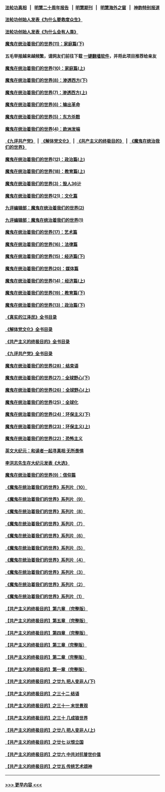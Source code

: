 #### [法轮功真相](https://github.com/gfw-breaker/truth/blob/master/README.md?t=0) &nbsp;&nbsp;|&nbsp;&nbsp; [明慧二十周年报告](https://github.com/gfw-breaker/mh-reports/blob/master/README.md?t=0) &nbsp;&nbsp;|&nbsp;&nbsp;[明慧期刊](https://github.com/gfw-breaker/mh-qikan) &nbsp;&nbsp;|&nbsp;&nbsp; [明慧海外之窗](https://github.com/gfw-breaker/mh-news/blob/master/README.md?t=0) &nbsp;&nbsp;|&nbsp;&nbsp; [神韵特别报道](https://github.com/gfw-breaker/mh-news/blob/master/shenyun.md?t=0)
#### [法轮功创始人发表《为什么要救度众生》](../pages/nsc422/n13975246.md?t=04241843) 
#### [法轮功创始人发表《为什么会有人类》](../pages/nsc422/n13912117.md?t=04241843) 
#### [魔鬼在统治着我们的世界(11)：家庭篇(下)](../pages/nsc422/n10440961.md?t=04241843) 
#### 五毛举报越来越频繁，请网友们前往下载 [一键翻墙软件](https://github.com/gfw-breaker/ssr-accounts)，并将此项目推荐给亲友
#### [魔鬼在统治着我们的世界(10)：家庭篇(上)](../pages/nsc422/n10435448.md?t=04241843) 
#### [魔鬼在统治着我们的世界(8)：渗透西方(下)](../pages/nsc422/n10429603.md?t=04241843) 
#### [魔鬼在统治着我们的世界(7)：渗透西方(上)](../pages/nsc422/n10426013.md?t=04241843) 
#### [魔鬼在统治着我们的世界(6)：输出革命](../pages/nsc422/n10421536.md?t=04241843) 
#### [魔鬼在统治着我们的世界(5)：东方杀戮](../pages/nsc422/n10417707.md?t=04241843) 
#### [魔鬼在统治着我们的世界(4)：欧洲发端](../pages/nsc422/n10414890.md?t=04241843) 
#### [《九评共产党》](https://github.com/begood0513/9ping.md/blob/master/README.md) &nbsp;|&nbsp; [《解体党文化》](../../../../jtdwh.md/blob/master/README.md)  &nbsp;|&nbsp; [《共产主义的终极目的》](../../../../gczydzjmd.md/blob/master/README.md) &nbsp;|&nbsp; [《魔鬼在统治我们的世界》](../../../../mgztzwmdsj.md/blob/master/README.md) 
#### [魔鬼在统治着我们的世界(12)：政治篇(上)](../pages/nsc422/n10444576.md?t=04241843) 
#### [魔鬼在统治着我们的世界(18)：教育篇(上)](../pages/nsc422/n10526970.md?t=04241843) 
#### [魔鬼在统治着我们的世界(3)：毁人36计](../pages/nsc422/n10411583.md?t=04241843) 
#### [魔鬼在统治着我们的世界(21)：文化篇](../pages/nsc422/n10597706.md?t=04241843) 
#### [九评编辑部：魔鬼在统治着我们的世界(2)](../pages/nsc422/n10410036.md?t=04241843) 
#### [九评编辑部：魔鬼在统治着我们的世界(1)](../pages/nsc422/n10406825.md?t=04241843) 
#### [魔鬼在统治着我们的世界(17)：艺术篇](../pages/nsc422/n10499093.md?t=04241843) 
#### [魔鬼在统治着我们的世界(16)：法律篇](../pages/nsc422/n10485969.md?t=04241843) 
#### [魔鬼在统治着我们的世界(15)：经济篇(下)](../pages/nsc422/n10469975.md?t=04241843) 
#### [魔鬼在统治着我们的世界(20)：媒体篇](../pages/nsc422/n10586579.md?t=04241843) 
#### [魔鬼在统治着我们的世界(14)：经济篇(上)](../pages/nsc422/n10457370.md?t=04241843) 
#### [魔鬼在统治着我们的世界(19)：教育篇(下)](../pages/nsc422/n10564808.md?t=04241843) 
#### [魔鬼在统治着我们的世界(13)：政治篇(下)](../pages/nsc422/n10448270.md?t=04241843) 
#### [《真实的江泽民》全书目录](../pages/nsc422/n13721399.md?t=04241843) 
#### [《解体党文化》全书目录](../pages/nsc422/n13721157.md?t=04241843) 
#### [《共产主义的终极目的》全书目录](../pages/nsc422/n13721048.md?t=04241843) 
#### [《九评共产党》全书目录](../pages/nsc422/n13708085.md?t=04241843) 
#### [魔鬼在统治着我们的世界(28)：结束语](../pages/nsc422/n10936246.md?t=04241843) 
#### [魔鬼在统治着我们的世界(27)：全球野心(下)](../pages/nsc422/n10928319.md?t=04241843) 
#### [魔鬼在统治着我们的世界(26)：全球野心(上)](../pages/nsc422/n10900318.md?t=04241843) 
#### [魔鬼在统治着我们的世界(25)：全球化](../pages/nsc422/n10788205.md?t=04241843) 
#### [魔鬼在统治着我们的世界(24)：环保主义(下)](../pages/nsc422/n10695307.md?t=04241843) 
#### [魔鬼在统治着我们的世界(23)：环保主义(上)](../pages/nsc422/n10688613.md?t=04241843) 
#### [魔鬼在统治着我们的世界(22)：恐怖主义](../pages/nsc422/n10614727.md?t=04241843) 
#### [英文大纪元：和读者一起寻真相 无所畏惧](../pages/nsc422/n12542027.md?t=04241843) 
#### [李洪志先生在大纪元发表《大选》](../pages/nsc422/n12534746.md?t=04241843) 
#### [魔鬼在统治着我们的世界(9)：信仰篇](../pages/nsc422/n10432159.md?t=04241843) 
#### [《魔鬼在统治着我们的世界》系列片（10）](../pages/nsc422/n12292670.md?t=04241843) 
#### [《魔鬼在统治着我们的世界》系列片（9）](../pages/nsc422/n12290859.md?t=04241843) 
#### [《魔鬼在统治着我们的世界》系列片（8）](../pages/nsc422/n12287445.md?t=04241843) 
#### [《魔鬼在统治着我们的世界》系列片（7）](../pages/nsc422/n12283425.md?t=04241843) 
#### [《魔鬼在统治着我们的世界》系列片（6）](../pages/nsc422/n12282314.md?t=04241843) 
#### [《魔鬼在统治着我们的世界》系列片（5）](../pages/nsc422/n12281419.md?t=04241843) 
#### [《魔鬼在统治着我们的世界》系列片（4）](../pages/nsc422/n12274024.md?t=04241843) 
#### [《魔鬼在统治着我们的世界》系列片（3）](../pages/nsc422/n12271322.md?t=04241843) 
#### [《魔鬼在统治着我们的世界》系列片（2）](../pages/nsc422/n12269049.md?t=04241843) 
#### [《魔鬼在统治着我们的世界》系列片（1）](../pages/nsc422/n12267575.md?t=04241843) 
#### [【共产主义的终极目的】第六章 （完整版）](../pages/nsc422/n11428913.md?t=04241843) 
#### [【共产主义的终极目的】第五章 （完整版）](../pages/nsc422/n11428912.md?t=04241843) 
#### [【共产主义的终极目的】第四章 （完整版）](../pages/nsc422/n11428907.md?t=04241843) 
#### [【共产主义的终极目的】第三章（完整版）](../pages/nsc422/n11428848.md?t=04241843) 
#### [【共产主义的终极目的】第二章（完整版）](../pages/nsc422/n11428831.md?t=04241843) 
#### [【共产主义的终极目的】第一章（完整版）](../pages/nsc422/n11417651.md?t=04241843) 
#### [【共产主义的终极目的】之廿九 把人变非人(下)](../pages/nsc422/n11344140.md?t=04241843) 
#### [【共产主义的终极目的】之三十二 结语](../pages/nsc422/n11360535.md?t=04241843) 
#### [【共产主义的终极目的】之三十一 末世景观](../pages/nsc422/n11351129.md?t=04241843) 
#### [【共产主义的终极目的】之三十 几成狼世界](../pages/nsc422/n11348280.md?t=04241843) 
#### [【共产主义的终极目的】之廿八 把人变非人(上)](../pages/nsc422/n11340492.md?t=04241843) 
#### [【共产主义的终极目的】之廿七 以恨立国](../pages/nsc422/n11336944.md?t=04241843) 
#### [【共产主义的终极目的】之廿六 中共对抗普世价值](../pages/nsc422/n11324785.md?t=04241843) 
#### [【共产主义的终极目的】之廿五 传统艺术颂神](../pages/nsc422/n11296396.md?t=04241843) 

----
#### [ >>> 更早内容 <<< ](../indexes/nsc422-earlier.md)
